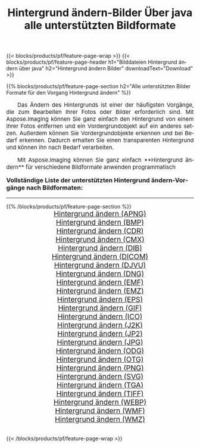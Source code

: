 ﻿---
title: Hintergrund ändern-Bilder Über java alle unterstützten Bildformate 
weight: 3920
url: /de/java/change-background/ 
lang: de
langdirlevel: 2
locales: zh-hans,ja,it,ru,de,es,fr,nl,id,lt,pl,pt,vi,tr,ko,zh-hant,ar,hi,th,sv,cs,uk,he
description: Mit Aspose.Imaging können Sie ganz einfach Hintergrund ändern Bilder über java
---

{{< blocks/products/pf/feature-page-wrap >}}
{{< blocks/products/pf/feature-page-header h1="Bilddateien Hintergrund ändern über java" h2="Hintergrund ändern Bilder" downloadText="Download" >}}


{{% blocks/products/pf/feature-page-section  h2="Alle unterstützten Bilder Formate für den Vorgang Hintergrund ändern" %}}
<p align="justify" style="text-indent:2em;font-size:15px;">
Das Ändern des Hintergrunds ist einer der häufigsten Vorgänge, die zum Bearbeiten Ihrer Fotos oder Bilder erforderlich sind. Mit Aspose.Imaging können Sie ganz einfach den Hintergrund von einem Ihrer Fotos entfernen und ein Vordergrundobjekt auf ein anderes setzen. Außerdem können Sie Vordergrundobjekte erkennen und bei Bedarf erkennen. Dadurch erhalten Sie einen transparenten Hintergrund und können ihn nach Bedarf verarbeiten.
</p>
<p align="justify" style="text-indent:2em;font-size:15px;">
Mit Aspose.Imaging können Sie ganz einfach **Hintergrund ändern** für verschiedene Bildformate anwenden programmatisch
</p>
<h3 style="margin-top:16px;">
Vollständige Liste der unterstützten Hintergrund ändern-Vorgänge nach Bildformaten:
</h3>
<hr/>
{{% /blocks/products/pf/feature-page-section %}}
<div class="container-fluid productfamilypage bg-gray">
    <div class="convertypes bg-gray agp-content section">
        <div class="container">
		<div class="row other-converters" style="gap: 10px;font-size: 19px;text-align:center;">
		    <div class='col-md-3 other-converter remove-lp remove-rp'><a href="/imaging/de/java/change-background/apng/" style="padding:15px;">Hintergrund ändern (APNG)</a></div><div class='col-md-3 other-converter remove-lp remove-rp'><a href="/imaging/de/java/change-background/bmp/" style="padding:15px;">Hintergrund ändern (BMP)</a></div><div class='col-md-3 other-converter remove-lp remove-rp'><a href="/imaging/de/java/change-background/cdr/" style="padding:15px;">Hintergrund ändern (CDR)</a></div><div class='col-md-3 other-converter remove-lp remove-rp'><a href="/imaging/de/java/change-background/cmx/" style="padding:15px;">Hintergrund ändern (CMX)</a></div><div class='col-md-3 other-converter remove-lp remove-rp'><a href="/imaging/de/java/change-background/dib/" style="padding:15px;">Hintergrund ändern (DIB)</a></div><div class='col-md-3 other-converter remove-lp remove-rp'><a href="/imaging/de/java/change-background/dicom/" style="padding:15px;">Hintergrund ändern (DICOM)</a></div><div class='col-md-3 other-converter remove-lp remove-rp'><a href="/imaging/de/java/change-background/djvu/" style="padding:15px;">Hintergrund ändern (DJVU)</a></div><div class='col-md-3 other-converter remove-lp remove-rp'><a href="/imaging/de/java/change-background/dng/" style="padding:15px;">Hintergrund ändern (DNG)</a></div><div class='col-md-3 other-converter remove-lp remove-rp'><a href="/imaging/de/java/change-background/emf/" style="padding:15px;">Hintergrund ändern (EMF)</a></div><div class='col-md-3 other-converter remove-lp remove-rp'><a href="/imaging/de/java/change-background/emz/" style="padding:15px;">Hintergrund ändern (EMZ)</a></div><div class='col-md-3 other-converter remove-lp remove-rp'><a href="/imaging/de/java/change-background/eps/" style="padding:15px;">Hintergrund ändern (EPS)</a></div><div class='col-md-3 other-converter remove-lp remove-rp'><a href="/imaging/de/java/change-background/gif/" style="padding:15px;">Hintergrund ändern (GIF)</a></div><div class='col-md-3 other-converter remove-lp remove-rp'><a href="/imaging/de/java/change-background/ico/" style="padding:15px;">Hintergrund ändern (ICO)</a></div><div class='col-md-3 other-converter remove-lp remove-rp'><a href="/imaging/de/java/change-background/j2k/" style="padding:15px;">Hintergrund ändern (J2K)</a></div><div class='col-md-3 other-converter remove-lp remove-rp'><a href="/imaging/de/java/change-background/jp2/" style="padding:15px;">Hintergrund ändern (JP2)</a></div><div class='col-md-3 other-converter remove-lp remove-rp'><a href="/imaging/de/java/change-background/jpg/" style="padding:15px;">Hintergrund ändern (JPG)</a></div><div class='col-md-3 other-converter remove-lp remove-rp'><a href="/imaging/de/java/change-background/odg/" style="padding:15px;">Hintergrund ändern (ODG)</a></div><div class='col-md-3 other-converter remove-lp remove-rp'><a href="/imaging/de/java/change-background/otg/" style="padding:15px;">Hintergrund ändern (OTG)</a></div><div class='col-md-3 other-converter remove-lp remove-rp'><a href="/imaging/de/java/change-background/png/" style="padding:15px;">Hintergrund ändern (PNG)</a></div><div class='col-md-3 other-converter remove-lp remove-rp'><a href="/imaging/de/java/change-background/svg/" style="padding:15px;">Hintergrund ändern (SVG)</a></div><div class='col-md-3 other-converter remove-lp remove-rp'><a href="/imaging/de/java/change-background/tga/" style="padding:15px;">Hintergrund ändern (TGA)</a></div><div class='col-md-3 other-converter remove-lp remove-rp'><a href="/imaging/de/java/change-background/tiff/" style="padding:15px;">Hintergrund ändern (TIFF)</a></div><div class='col-md-3 other-converter remove-lp remove-rp'><a href="/imaging/de/java/change-background/webp/" style="padding:15px;">Hintergrund ändern (WEBP)</a></div><div class='col-md-3 other-converter remove-lp remove-rp'><a href="/imaging/de/java/change-background/wmf/" style="padding:15px;">Hintergrund ändern (WMF)</a></div><div class='col-md-3 other-converter remove-lp remove-rp'><a href="/imaging/de/java/change-background/wmz/" style="padding:15px;">Hintergrund ändern (WMZ)</a></div>
                </div>
        </div>
    </div>
</div>
<br/>

{{< /blocks/products/pf/feature-page-wrap >}}
